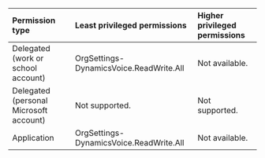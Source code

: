 |Permission type|Least privileged permissions|Higher privileged permissions|
|:---|:---|:---|
|Delegated (work or school account)|OrgSettings-DynamicsVoice.ReadWrite.All|Not available.|
|Delegated (personal Microsoft account)|Not supported.|Not supported.|
|Application|OrgSettings-DynamicsVoice.ReadWrite.All|Not available.|